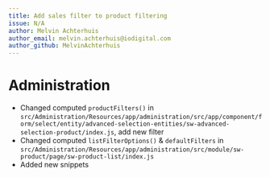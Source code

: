 ```yaml
---
title: Add sales filter to product filtering
issue: N/A
author: Melvin Achterhuis
author_email: melvin.achterhuis@iodigital.com
author_github: MelvinAchterhuis
---
```


# Administration
* Changed computed `productFilters()` in `src/Administration/Resources/app/administration/src/app/component/form/select/entity/advanced-selection-entities/sw-advanced-selection-product/index.js`, add new filter
* Changed computed `listFilterOptions()` & `defaultFilters` in `src/Administration/Resources/app/administration/src/module/sw-product/page/sw-product-list/index.js`
* Added new snippets


